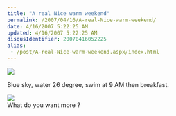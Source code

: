 ```yaml
---
title: "A real Nice warm weekend"
permalink: /2007/04/16/A-real-Nice-warm-weekend/
date: 4/16/2007 5:22:25 AM
updated: 4/16/2007 5:22:25 AM
disqusIdentifier: 20070416052225
alias:
 - /post/A-real-Nice-warm-weekend.aspx/index.html
---
```

![](http://www.techheadbrothers.com/images/blog/nicewe1.jpg) 

Blue sky, water 26 degree, swim at 9 AM then breakfast.
<!-- more -->

![](http://www.techheadbrothers.com/images/blog/nicewe2.jpg)   
What do you want more ?
